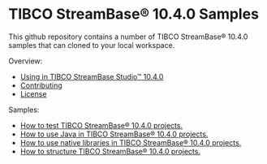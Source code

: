 # TIBCO StreamBase&reg; 10.4.0 Samples

This github repository contains a number of TIBCO StreamBase&reg; 10.4.0 samples that can cloned to your local workspace.

Overview:

* [Using in TIBCO StreamBase Studio&trade; 10.4.0](docs/studio.md)
* [Contributing](docs/contributing.md)
* [License](docs/LICENSE)

Samples:

* [How to test TIBCO StreamBase&reg; 10.4.0 projects.](testing)
* [How to use Java in TIBCO StreamBase&reg; 10.4.0 projects.](java)
* [How to use native libraries in TIBCO StreamBase&reg; 10.4.0 projects.](nativelibrary)
* [How to structure TIBCO StreamBase&reg; 10.4.0 projects.](structure)
